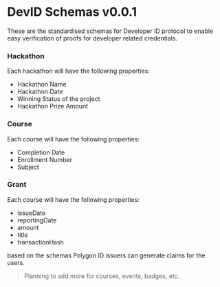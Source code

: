 # DevID Schemas v0.0.1

These are the standardised schemas for Developer ID protocol to enable easy verification of proofs for developer related credentials.

### Hackathon
Each hackathon will have the following properties:
- Hackathon Name
- Hackathon Date
- Winning Status of the project
- Hackathon Prize Amount

### Course
Each course will have the following properties:
- Completion Date
- Enrollment Number
- Subject 

### Grant
Each course will have the following properties:
- issueDate
- reportingDate
- amount
- title
- transactionHash

based on the schemas Polygon ID issuers can generate claims for the users.

> Planning to add more for courses, events, badges, etc.